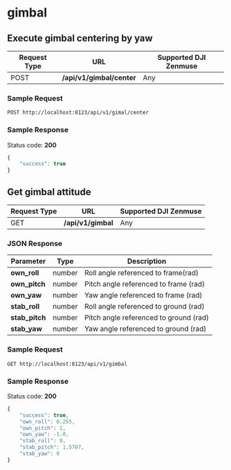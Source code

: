 gimbal
======

Execute gimbal centering by yaw
-------------------------------

Request Type | URL | Supported DJI Zenmuse
-------------|-----|-----------------------
POST | **/api/v1/gimbal/center** | Any

### Sample Request

```http
POST http://localhost:8123/api/v1/gimal/center
```

### Sample Response

Status code: **200**

```javascript
{
    "success": true
}
```

Get gimbal attitude
-------------------

Request Type | URL | Supported DJI Zenmuse
-------------|-----|----------------------
GET | **/api/v1/gimbal** | Any

### JSON Response

Parameter | Type | Description
----------|------|------------
**own_roll** | number | Roll angle referenced to frame(rad)
**own_pitch** | number | Pitch angle referenced to frame (rad)
**own_yaw** | number | Yaw angle referenced to frame (rad)
**stab_roll** | number | Roll angle referenced to ground (rad)
**stab_pitch** | number | Pitch angle referenced to ground (rad)
**stab_yaw** | number | Yaw angle referenced to ground (rad)

### Sample Request

```http
GET http://localhost:8123/api/v1/gimbal
```

### Sample Response

Status code: **200**

```javascript
{
    "success": true,
    "own_roll": 0.255,
    "own_pitch": 1,
    "own_yaw": -1.0,
    "stab_roll": 0,
    "stab_pitch": 1.5707,
    "stab_yaw": 0
}
```

